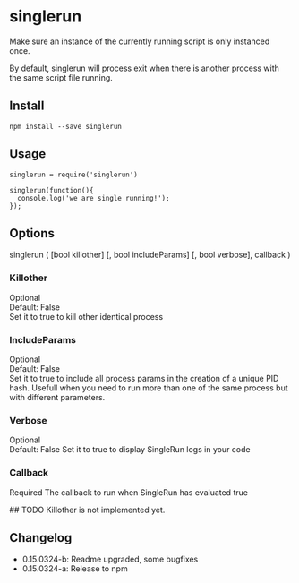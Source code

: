# singlerun
Make sure an instance of the currently running script is only instanced once.

By default, singlerun will process exit when there is another process with the same script file running.


## Install

    npm install --save singlerun

## Usage

    singlerun = require('singlerun')

    singlerun(function(){
      console.log('we are single running!');
    });

## Options

singlerun ( [bool killother] [, bool includeParams] [, bool verbose], callback )


### Killother

Optional  
Default: False  
Set it to true to kill other identical process

### IncludeParams

Optional  
Default: False  
Set it to true to include all process params in the creation of a unique PID hash. Usefull when you need to run more than one of the same process but with different parameters.

### Verbose

Optional  
Default: False
Set it to true to display SingleRun logs in your code

### Callback

Required
The callback to run when SingleRun has evaluated true

## TODO
Killother is not implemented yet.


## Changelog

- 0.15.0324-b: Readme upgraded, some bugfixes
- 0.15.0324-a: Release to npm
